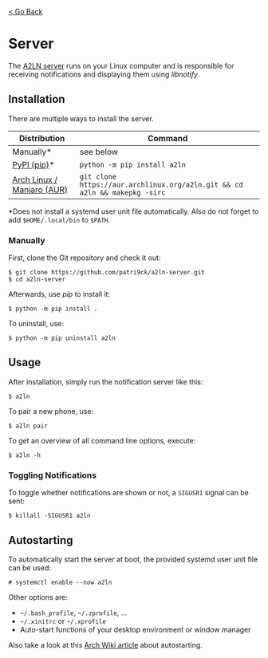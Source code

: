 [< Go Back](index.md)

# Server
The [A2LN server](https://github.com/patri9ck/a2ln-server) runs on your Linux computer and is responsible for receiving notifications and displaying them using _libnotify_.

## Installation
There are multiple ways to install the server.

Distribution | Command
------------ | -------
Manually*    | see below
[PyPI (pip)](https://pypi.org/project/a2ln/)* | `python -m pip install a2ln`
[Arch Linux / Manjaro (AUR)](https://aur.archlinux.org/packages/a2ln/) | `git clone https://aur.archlinux.org/a2ln.git && cd a2ln && makepkg -sirc`

*Does not install a systemd user unit file automatically. Also do not forget to add `$HOME/.local/bin` to `$PATH`.

### Manually
First, clone the Git repository and check it out:
```
$ git clone https://github.com/patri9ck/a2ln-server.git
$ cd a2ln-server
```

Afterwards, use _pip_ to install it:
```
$ python -m pip install .
```

To uninstall, use:
```
$ python -m pip uninstall a2ln
```

## Usage
After installation, simply run the notification server like this:
```
$ a2ln
```

To pair a new phone, use:
```
$ a2ln pair
```

To get an overview of all command line options, execute:
```
$ a2ln -h
```

### Toggling Notifications
To toggle whether notifications are shown or not, a `SIGUSR1` signal can be sent:
```
$ killall -SIGUSR1 a2ln
```

## Autostarting
To automatically start the server at boot, the provided systemd user unit file can be used:
```
# systemctl enable --now a2ln
```

Other options are:
- `~/.bash_profile`, `~/.zprofile`, ...
- `~/.xinitrc` or `~/.xprofile`
- Auto-start functions of your desktop environment or window manager

Also take a look at this [Arch Wiki article](https://wiki.archlinux.org/title/autostarting) about autostarting.
